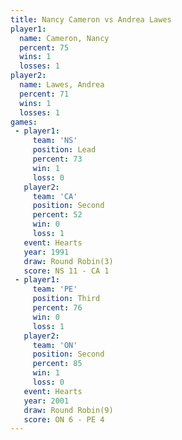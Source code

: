 ```yaml
---
title: Nancy Cameron vs Andrea Lawes
player1:              
  name: Cameron, Nancy
  percent: 75         
  wins: 1             
  losses: 1           
player2:              
  name: Lawes, Andrea 
  percent: 71         
  wins: 1             
  losses: 1           
games:
 - player1:        
     team: 'NS'    
     position: Lead
     percent: 73   
     win: 1        
     loss: 0       
   player2:          
     team: 'CA'      
     position: Second
     percent: 52     
     win: 0          
     loss: 1         
   event: Hearts       
   year: 1991          
   draw: Round Robin(3)
   score: NS 11 - CA 1 
 - player1:         
     team: 'PE'     
     position: Third
     percent: 76    
     win: 0         
     loss: 1        
   player2:          
     team: 'ON'      
     position: Second
     percent: 85     
     win: 1          
     loss: 0         
   event: Hearts       
   year: 2001          
   draw: Round Robin(9)
   score: ON 6 - PE 4  
---
```

